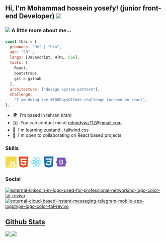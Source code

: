 <!-- 1 -->
<h2> Hi, I'm Mohammad hossein yosefy! (junior front-end Developer) <img src="https://media.giphy.com/media/mGcNjsfWAjY5AEZNw6/giphy.gif" width="50"></h2>

### <img src="https://media.giphy.com/media/VgCDAzcKvsR6OM0uWg/giphy.gif" width="50"> A little more about me...

```javascript
const thai = {
  pronouns: "He" | "him",
  age: "20" ,
  langs: [Javascript, HTML, CSS],
  tools: [
    React,
    bootstraps,
    git & github
  ],
  architecture: ["design system pattern"],
  challenge:
    "I am doing the #100DaysOfCode challenge focused on react",
};
```

- 🌍  I'm based in tehran (iran)
- ✉️  You can contact me at [mhmdywz112@gmail.com](mailto:mhmdywz112@gmail.com)
- 🧠  I'm learning zustand , tailwind css
- 🤝  I'm open to collaborating on React based projects

### Skills

<p align="left">
    <a href="https://developer.mozilla.org/en-US/docs/Web/JavaScript" target="_blank" rel="noreferrer"><img src="https://raw.githubusercontent.com/sabzlearn-ir/sabzlearn-ir/4d2a781931f79c747a132c28eae4ebfbb8eaa7d7/javascript-colored.svg" width="36" height="36" alt="Javascript" /></a>
    <a href="https://developer.mozilla.org/en-US/docs/Glossary/HTML5" target="_blank" rel="noreferrer"><img src="https://raw.githubusercontent.com/sabzlearn-ir/sabzlearn-ir/4d2a781931f79c747a132c28eae4ebfbb8eaa7d7/html5-colored.svg" width="36" height="36" alt="HTML5" /></a>
    <a href="https://reactjs.org/" target="_blank" rel="noreferrer"><img src="https://raw.githubusercontent.com/sabzlearn-ir/sabzlearn-ir/4d2a781931f79c747a132c28eae4ebfbb8eaa7d7/react-colored.svg" width="36" height="36" alt="React" /></a>
    <a href="https://www.w3.org/TR/CSS/#css" target="_blank" rel="noreferrer"><img src="https://raw.githubusercontent.com/sabzlearn-ir/sabzlearn-ir/4d2a781931f79c747a132c28eae4ebfbb8eaa7d7/css3-colored.svg" width="36" height="36" alt="CSS3" /></a>
    <a href="https://getbootstrap.com/" target="_blank" rel="noreferrer"><img src="https://raw.githubusercontent.com/sabzlearn-ir/sabzlearn-ir/4d2a781931f79c747a132c28eae4ebfbb8eaa7d7/bootstrap-colored.svg" width="36" height="36" alt="Bootstrap" /></a>
</p>

### Social

<p align="left">
    <a href="https://www.linkedin.com/in/mohammad-hossein-yosefy-8395b131b?utm_source=share&utm_campaign=share_via&utm_content=profile&utm_medium=android_app" target="_blank" rel="noreferrer"><img width="48" height="48" src="https://img.icons8.com/external-tal-revivo-color-tal-revivo/48/external-linkedin-in-logo-used-for-professional-networking-logo-color-tal-revivo.png" alt="external-linkedin-in-logo-used-for-professional-networking-logo-color-tal-revivo"/>
    <a href="https://t.me/Mohammadhyz" target="_blank" rel="noreferrer"><img width="48" height="48" src="https://img.icons8.com/external-tal-revivo-color-tal-revivo/48/external-cloud-based-instant-messaging-telegram-mobile-app-logotype-logo-color-tal-revivo.png" alt="external-cloud-based-instant-messaging-telegram-mobile-app-logotype-logo-color-tal-revivo"/>
</p>

<h2>Github Stats</h2>

<a href="https://github.com/sabzlearn-ir">
  <img src="https://github-readme-stats.vercel.app/api?username=mohamadyooz&show_icons=true&theme=radical" />
  <img src="https://github-readme-stats.vercel.app/api/top-langs/?username=mohamadyooz" />
</a>
